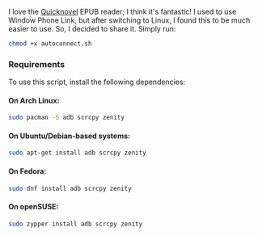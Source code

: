 I love the [Quicknovel](https://github.com/LagradOst/QuickNovel) EPUB reader; I think it's fantastic! I used to use Window Phone Link, but after switching to Linux, I found this to be much easier to use. So, I decided to share it. Simply run:  

```bash
chmod +x autoconnect.sh
```  

### Requirements  

To use this script, install the following dependencies:  

#### On Arch Linux:  
```bash
sudo pacman -S adb scrcpy zenity
```  

#### On Ubuntu/Debian-based systems:  
```bash
sudo apt-get install adb scrcpy zenity
```  

#### On Fedora:  
```bash
sudo dnf install adb scrcpy zenity
```  

#### On openSUSE:  
```bash
sudo zypper install adb scrcpy zenity
```  
